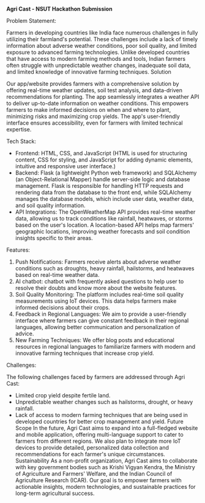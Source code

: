 **Agri Cast - NSUT Hackathon Submission**

Problem Statement:

Farmers in developing countries like India face numerous challenges in fully utilizing their farmland's potential. These challenges include a lack of timely information about adverse weather conditions, poor soil quality, and limited exposure to advanced farming technologies. Unlike developed countries that have access to modern farming methods and tools, Indian farmers often struggle with unpredictable weather changes, inadequate soil data, and limited knowledge of innovative farming techniques.
Solution

Our app/website provides farmers with a comprehensive solution by offering real-time weather updates, soil test analysis, and data-driven recommendations for planting.
The app seamlessly integrates a weather API to deliver up-to-date information on weather conditions. This empowers farmers to make informed decisions on when and where to plant, minimizing risks and maximizing crop yields. The app's user-friendly interface ensures accessibility, even for farmers with limited technical expertise.

Tech Stack:

- Frontend: HTML, CSS, and JavaScript 
 (HTML is used for structuring content, CSS for styling, and JavaScript for adding dynamic elements, intuitive and responsive user interface.)
- Backend: Flask (a lightweight Python web framework) and SQLAlchemy (an Object-Relational Mapper) handle server-side logic and database management.
  Flask is responsible for handling HTTP requests and rendering data from the database to the front end, while SQLAlchemy manages the database models, which include user data, weather data, and soil quality information.
- API Integrations: The OpenWeatherMap API provides real-time weather data, allowing us to track conditions like rainfall, heatwaves, or storms based on the user's location. A location-based API helps map farmers' geographic locations, improving weather forecasts and soil condition insights specific to their areas.

Features:

1. Push Notifications: Farmers receive alerts about adverse weather conditions such as droughts, heavy rainfall, hailstorms, and heatwaves based on real-time weather data.
2. AI chatbot: chatbot with frequently asked questions to help user to resolve their doubts and know more about the website features.
3. Soil Quality Monitoring: The platform includes real-time soil quality measurements using IoT devices. This data helps farmers make informed decisions about their crops.
4. Feedback in Regional Languages: We aim to provide a user-friendly interface where farmers can give constant feedback in their regional languages, allowing better communication and personalization of advice.
5. New Farming Techniques: We offer blog posts and educational resources in regional languages to familiarize farmers with modern and innovative farming techniques that increase crop yield.

Challenges:

The following challenges faced by farmers are addressed through Agri Cast: 
- Limited crop yield despite fertile land.
- Unpredictable weather changes such as hailstorms, drought, or heavy rainfall.
- Lack of access to modern farming techniques that are being used in developed countries for better crop management and yield.
Future Scope
In the future, Agri Cast aims to expand into a full-fledged website and mobile application, offering multi-language support to cater to farmers from different regions. We also plan to integrate more IoT devices to provide detailed, personalized data collection and recommendations for each farmer's unique circumstances.
Sustainability
As a non-profit organization, Agri Cast aims to collaborate with key government bodies such as Krishi Vigyan Kendra, the Ministry of Agriculture and Farmers' Welfare, and the Indian Council of Agriculture Research (ICAR). Our goal is to empower farmers with actionable insights, modern technologies, and sustainable practices for long-term agricultural success.
